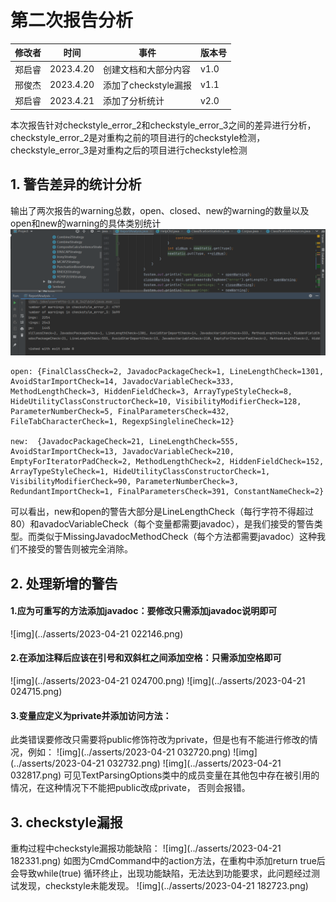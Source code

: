 # 第二次报告分析

| 修改者 | 时间      | 事件                 | 版本号 |
| ------ | --------- | -------------------- | ------ |
| 郑启睿 | 2023.4.20 | 创建文档和大部分内容 | v1.0   |
| 邢俊杰 | 2023.4.20 | 添加了checkstyle漏报 | v1.1   |
| 郑启睿 | 2023.4.21 | 添加了分析统计       | v2.0   |

本次报告针对checkstyle_error_2和checkstyle_error_3之间的差异进行分析，checkstyle_error_2是对重构之前的项目进行的checkstyle检测，checkstyle_error_3是对重构之后的项目进行checkstyle检测

## 1. 警告差异的统计分析

输出了两次报告的warning总数，open、closed、new的warning的数量以及open和new的warning的具体类别统计![image-20230421211759642](../../asserts/Snipaste_2023-04-21_21-28-41.png)

```
open: {FinalClassCheck=2, JavadocPackageCheck=1, LineLengthCheck=1301, AvoidStarImportCheck=14, JavadocVariableCheck=333, MethodLengthCheck=3, HiddenFieldCheck=3, ArrayTypeStyleCheck=8, HideUtilityClassConstructorCheck=10, VisibilityModifierCheck=128, ParameterNumberCheck=5, FinalParametersCheck=432, FileTabCharacterCheck=1, RegexpSinglelineCheck=12}

new:  {JavadocPackageCheck=21, LineLengthCheck=555, AvoidStarImportCheck=13, JavadocVariableCheck=210, EmptyForIteratorPadCheck=2, MethodLengthCheck=2, HiddenFieldCheck=152, ArrayTypeStyleCheck=1, HideUtilityClassConstructorCheck=1, VisibilityModifierCheck=90, ParameterNumberCheck=3, RedundantImportCheck=1, FinalParametersCheck=391, ConstantNameCheck=2}
```

可以看出，new和open的警告大部分是LineLengthCheck（每行字符不得超过80）和avadocVariableCheck（每个变量都需要javadoc），是我们接受的警告类型。而类似于MissingJavadocMethodCheck（每个方法都需要javadoc）这种我们不接受的警告则被完全消除。

## 2. 处理新增的警告
#### 1.应为可重写的方法添加javadoc：要修改只需添加javadoc说明即可
![img](../asserts/2023-04-21 022146.png)
#### 2.在添加注释后应该在引号和双斜杠之间添加空格：只需添加空格即可
![img](../asserts/2023-04-21 024700.png)
![img](../asserts/2023-04-21 024715.png)

#### 3.变量应定义为private并添加访问方法：
此类错误要修改只需要将public修饰符改为private，但是也有不能进行修改的情况，例如：
![img](../asserts/2023-04-21 032720.png)
![img](../asserts/2023-04-21 032732.png)
![img](../asserts/2023-04-21 032817.png)
可见TextParsingOptions类中的成员变量在其他包中存在被引用的情况，在这种情况下不能把public改成private，
否则会报错。

## 3. checkstyle漏报
重构过程中checkstyle漏报功能缺陷：
![img](../asserts/2023-04-21 182331.png)
如图为CmdCommand中的action方法，在重构中添加return true后会导致while(true)
循环终止，出现功能缺陷，无法达到功能要求，此问题经过测试发现，checkstyle未能发现。
![img](../asserts/2023-04-21 182723.png)